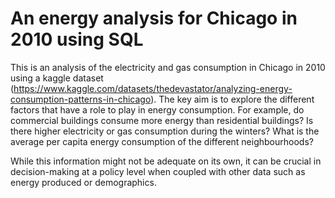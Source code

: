 # An energy analysis for Chicago in 2010 using SQL

This is an analysis of the electricity and gas consumption in Chicago in 2010 using a kaggle dataset (https://www.kaggle.com/datasets/thedevastator/analyzing-energy-consumption-patterns-in-chicago). The key aim is to explore the different factors that have a role to play in energy consumption. For example, do commercial buildings consume more energy than residential  buildings? Is there higher electricity or gas consumption during the winters? What is the average per capita energy consumption of the different neighbourhoods?

While this information might not be adequate on its own, it can be crucial in decision-making at a policy level when coupled with other data such as energy produced or demographics.

